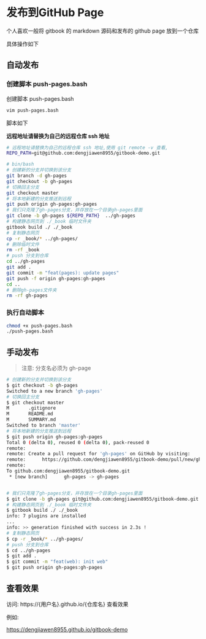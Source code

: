 # 发布到GitHub Page

个人喜欢一般将 gitbook 的 markdown 源码和发布的 github page 放到一个仓库

具体操作如下

## 自动发布

### 创建脚本 push-pages.bash 

创建脚本 push-pages.bash 

```bash
vim push-pages.bash 
```
脚本如下

**远程地址请替换为自己的远程仓库 ssh 地址**

```bash
# 远程地址请替换为自己的远程仓库 ssh 地址,使用 git remote -v 查看,
REPO_PATH=git@github.com:dengjiawen8955/gitbook-demo.git

# bin/bash
# 创建新的分支并切换到该分支
git branch -d gh-pages
git checkout -b gh-pages
# 切换回主分支
git checkout master
# 将本地新建的分支推送到远程
git push origin gh-pages:gh-pages
# 我们只克隆了gh-pages分支，并存放在一个目录gh-pages里面
git clone -b gh-pages ${REPO_PATH}  ../gh-pages
# 构建静态网页到 ./_book 临时文件夹
gitbook build ./ ./_book
# 复制静态网页
cp -r _book/* ../gh-pages/
# 删除临时文件
rm -rf _book
# push 分支到仓库
cd ../gh-pages
git add .
git commit -m "feat(pages): update pages"
git push -f origin gh-pages:gh-pages
cd ..
# 删除gh-pages文件夹
rm -rf gh-pages
```

### 执行自动脚本

```bash
chmod +x push-pages.bash
./push-pages.bash
```

## 手动发布

> 注意: 分支名必须为 gh-page

```bash
# 创建新的分支并切换到该分支
$ git checkout -b gh-pages
Switched to a new branch 'gh-pages'
# 切换回主分支
$ git checkout master
M       .gitignore
M       README.md
M       SUMMARY.md
Switched to branch 'master'
# 将本地新建的分支推送到远程
$ git push origin gh-pages:gh-pages
Total 0 (delta 0), reused 0 (delta 0), pack-reused 0
remote: 
remote: Create a pull request for 'gh-pages' on GitHub by visiting:
remote:      https://github.com/dengjiawen8955/gitbook-demo/pull/new/gh-page
remote: 
To github.com:dengjiawen8955/gitbook-demo.git
 * [new branch]      gh-pages -> gh-pages
```



```bash

# 我们只克隆了gh-pages分支，并存放在一个目录gh-pages里面
$ git clone -b gh-pages git@github.com:dengjiawen8955/gitbook-demo.git  ../gh-pages
# 构建静态网页到 ./_book 临时文件夹
$ gitbook build ./ ./_book
info: 7 plugins are installed 
...
info: >> generation finished with success in 2.3s ! 
# 复制静态网页
$ cp -r _book/* ../gh-pages/
# push 分支到仓库
$ cd ../gh-pages
$ git add .
$ git commit -m "feat(web): init web"
$ git push origin gh-pages:gh-pages
```
## 查看效果

访问: https://{用户名}.github.io/{仓库名} 查看效果

例如:

https://dengjiawen8955.github.io/gitbook-demo